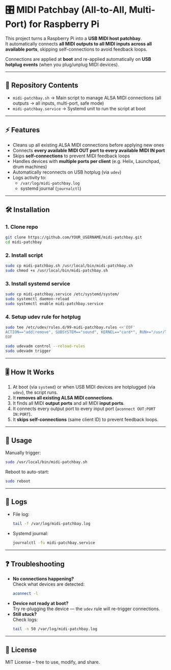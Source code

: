 # 🎛️ MIDI Patchbay (All-to-All, Multi-Port) for Raspberry Pi

This project turns a Raspberry Pi into a **USB MIDI host patchbay**.  
It automatically connects **all MIDI outputs to all MIDI inputs across all available ports**, skipping self-connections to avoid feedback loops.  

Connections are applied at **boot** and re-applied automatically on **USB hotplug events** (when you plug/unplug MIDI devices).

---

## 📂 Repository Contents

- `midi-patchbay.sh` → Main script to manage ALSA MIDI connections (all outputs → all inputs, multi-port, safe mode)  
- `midi-patchbay.service` → Systemd unit to run the script at boot  

---

## ⚡ Features

- Cleans up all existing ALSA MIDI connections before applying new ones  
- Connects **every available MIDI OUT port to every available MIDI IN port**  
- Skips **self-connections** to prevent MIDI feedback loops  
- Handles devices with **multiple ports per client** (e.g. Helix, Launchpad, drum machines)  
- Automatically reconnects on USB hotplug (via `udev`)  
- Logs activity to:
  - `/var/log/midi-patchbay.log`
  - systemd journal (`journalctl`)  

---

## 🛠️ Installation

### 1. Clone repo
```bash
git clone https://github.com/YOUR_USERNAME/midi-patchbay.git
cd midi-patchbay
```

### 2. Install script
```bash
sudo cp midi-patchbay.sh /usr/local/bin/midi-patchbay.sh
sudo chmod +x /usr/local/bin/midi-patchbay.sh
```

### 3. Install systemd service
```bash
sudo cp midi-patchbay.service /etc/systemd/system/
sudo systemctl daemon-reload
sudo systemctl enable midi-patchbay.service
```

### 4. Setup udev rule for hotplug
```bash
sudo tee /etc/udev/rules.d/99-midi-patchbay.rules <<'EOF'
ACTION=="add|remove", SUBSYSTEM=="sound", KERNEL=="card*", RUN+="/usr/local/bin/midi-patchbay.sh"
EOF

sudo udevadm control --reload-rules
sudo udevadm trigger
```

---

## 🎚️ How It Works

1. At boot (via `systemd`) or when USB MIDI devices are hotplugged (via `udev`), the script runs.  
2. It **removes all existing ALSA MIDI connections**.  
3. It finds all MIDI **output ports** and all MIDI **input ports**.  
4. It connects every output port to every input port (`aconnect OUT:PORT IN:PORT`).  
5. It **skips self-connections** (same client ID) to prevent feedback loops.  

---

## 🧪 Usage

Manually trigger:
```bash
sudo /usr/local/bin/midi-patchbay.sh
```

Reboot to auto-start:
```bash
sudo reboot
```

---

## 📜 Logs

- File log:
  ```bash
  tail -f /var/log/midi-patchbay.log
  ```
- Systemd journal:
  ```bash
  journalctl -fu midi-patchbay.service
  ```

---

## ❓ Troubleshooting

- **No connections happening?**  
  Check what devices are detected:
  ```bash
  aconnect -l
  ```
- **Device not ready at boot?**  
  Try re-plugging the device — the `udev` rule will re-trigger connections.  
- **Still stuck?**  
  Check logs:
  ```bash
  tail -n 50 /var/log/midi-patchbay.log
  ```

---

## 📄 License

MIT License – free to use, modify, and share.
